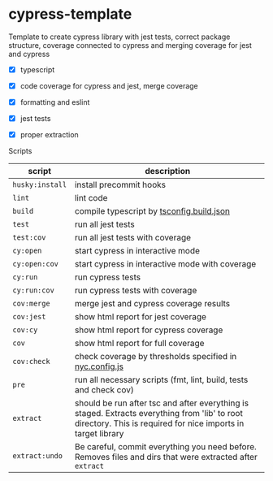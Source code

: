 # cypress-template

Template to create cypress library with jest tests, correct package structure,
coverage connected to cypress and merging coverage for jest and cypress

- [x] typescript
- [x] code coverage for cypress and jest, merge coverage
- [x] formatting and eslint
- [x] jest tests
- [x] proper extraction


Scripts

| script          | description                                                                                                                                                 |
|-----------------|-------------------------------------------------------------------------------------------------------------------------------------------------------------|
| `husky:install` | install precommit hooks                                                                                                                                     |
| `lint`          | lint code                                                                                                                                                   |
| `build`         | compile typescript by [tsconfig.build.json](./tsconfig.build.json)                                                                                            |
| `test`          | run all jest tests                                                                                                                                          |
| `test:cov`      | run all jest tests with coverage                                                                                                                            |
| `cy:open`       | start cypress in interactive mode                                                                                                                           |
| `cy:open:cov`   | start cypress in interactive mode with coverage                                                                                                             |
| `cy:run`        | run cypress tests                                                                                                                                           |
| `cy:run:cov`    | run cypress tests with coverage                                                                                                                             |
| `cov:merge`     | merge jest and cypress coverage results                                                                                                                     |
| `cov:jest`      | show html report for jest coverage                                                                                                                          |
| `cov:cy`        | show html report for cypress coverage                                                                                                                       |
| `cov`           | show html report for full coverage                                                                                                                          |
| `cov:check`     | check coverage by thresholds specified in [nyc.config.js](./nyc.config.js)                                                                                  |
| `pre`           | run all necessary scripts  (fmt, lint, build, tests and check cov)                                                                                          |
| `extract`       | should be run after tsc and after everything is staged. Extracts everything from 'lib' to root directory. This is required for nice imports in target library |
| `extract:undo`  | Be careful, commit everything you need before. Removes files and dirs that were extracted after `extract`                                                     |
